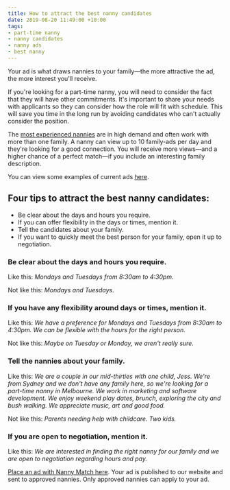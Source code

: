 ```yaml
---
title: How to attract the best nanny candidates
date: 2019-08-20 11:49:00 +10:00
tags:
- part-time nanny
- nanny candidates
- nanny ads
- best nanny
---
```


Your ad is what draws nannies to your family—the more attractive the ad, the more interest you'll receive.


If you're looking for a part-time nanny, you will need to consider the fact that they will have other commitments. It's important to share your needs with applicants so they can consider how the role will fit with schedule. This will save you time in the long run by avoiding candidates who can't actually consider the position.


The [most experienced nannies](https://airtable.com/shrmZjLS1Gt5I9cbh) are in high demand and often work with more than one family. A nanny can view up to 10 family-ads per day and they're looking for a good connection. You will receive more views—and a higher chance of a perfect match—if you include an interesting family description.

You can view some examples of current ads [here](https://nannymatch.com.au/jobs/).


## Four tips to attract the best nanny candidates: 
* Be clear about the days and hours you require.
* If you can offer flexibility in the days or times, mention it. 
* Tell the candidates about your family.
* If you want to quickly meet the best person for your family, open it up to negotiation. 

### Be clear about the days and hours you require. 


Like this: *Mondays and Tuesdays from 8:30am to 4:30pm.*


Not like this: *Mondays and Tuesdays*.


### If you have any flexibility around days or times, mention it. 


Like this: *We have a preference for Mondays and Tuesdays from 8:30am to 4:30pm. We can be flexible with the hours for the right person.*


Not like this: *Maybe on Tuesday or Monday, we aren't really sure.*


### Tell the nannies about your family. 


Like this: *We are a couple in our mid-thirties with one child, Jess. We're from Sydney and we don't have any family here, so we're looking for a part-time nanny in Melbourne. We work in marketing and software development. We enjoy weekend play dates, brunch, exploring the city and bush walking. We appreciate music, art and good food.*

Not like this: *Parents needing help with childcare. Two kids.*

### If you are open to negotiation, mention it. 

Like this: *We are interested in finding the right nanny for our family and we are open to negotiation regarding hours and pay.*

[Place an ad with Nanny Match here](https://nannymatch.com.au/book-a-nanny/). Your ad is published to our website and sent to approved nannies. Only approved nannies can apply to your ad. 